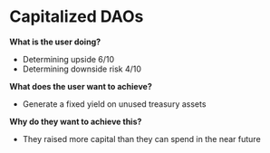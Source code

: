 # Capitalized DAOs

**What is the user doing?**

- Determining upside 6/10
- Determining downside risk 4/10

**What does the user want to achieve?**

- Generate a fixed yield on unused treasury assets

**Why do they want to achieve this?**

- They raised more capital than they can spend in the near future
